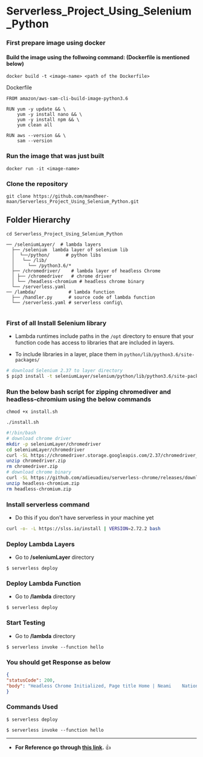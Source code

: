 # Serverless_Project_Using_Selenium_Python

###  First prepare image using docker
####  Build the image using the follwoing command: (Dockerfile is mentioned below)
```
docker build -t <image-name> <path of the Dockerfile>
```

Dockerfile
```
FROM amazon/aws-sam-cli-build-image-python3.6

RUN yum -y update && \
    yum -y install nano && \
    yum -y install npm && \
    yum clean all

RUN aws --version && \
    sam --version
```   

###  Run the image that was just built
```
docker run -it <image-name>
```
### Clone the repository

``` 
git clone https://github.com/mandheer-maan/Serverless_Project_Using_Selenium_Python.git
```


## Folder Hierarchy

```
cd Serverless_Project_Using_Selenium_Python
```

```
── /seleniumLayer/  # lambda layers
  ├── /selenium  lambda layer of selenium lib
  │  └──/python/      # python libs
  │   └── /lib/    
  │     └── /python3.6/*    
  ├── /chromedriver/    # lambda layer of headless Chrome 
  │ ├── /chromedriver   # chrome driver
  │ └── /headless-chromium # headless chrome binary
  └── /serverless.yaml     
── /lambda/            # lambda function
  ├── /handler.py      # source code of lambda function 
  └── /serverless.yaml # serverless config\
  
  ```
  
### First of all Install Selenium library
 - Lambda runtimes include paths in the ```/opt``` directory to ensure that your function code has access to libraries that are included in layers.

 - To include libraries in a layer, place them in ```python/lib/python3.6/site-packages/```

``` bash
# download Selenium 2.37 to layer directory
$ pip3 install -t seleniumLayer/selenium/python/lib/python3.6/site-packages selenium==2.37
```

### Run the below bash script for zipping chromediver and headless-chromium using the below commands

```
chmod +x install.sh

./install.sh
```

``` bash
#!/bin/bash
# download chrome driver
mkdir -p seleniumLayer/chromedriver
cd seleniumLayer/chromedriver
curl -SL https://chromedriver.storage.googleapis.com/2.37/chromedriver_linux64.zip > chromedriver.zip
unzip chromedriver.zip
rm chromedriver.zip
# download chrome binary
curl -SL https://github.com/adieuadieu/serverless-chrome/releases/download/v1.0.0-41/stable-headless-chromium-amazonlinux-2017-03.zip > headless-chromium.zip
unzip headless-chromium.zip
rm headless-chromium.zip

```


### Install serverless command
  - Do this if you don't have serverless in your machine yet

``` bash
curl -o- -L https://slss.io/install | VERSION=2.72.2 bash
```

### Deploy Lambda Layers
   - Go to **/seleniumLayer** directory

```  
$ serverless deploy 
```

### Deploy Lambda Function
   - Go to **/lambda** directory

```  
$ serverless deploy 
```

### Start Testing
   - Go to **/lambda** directory  

```
$ serverless invoke --function hello
```

### You should get Response as below

``` json
{
"statusCode": 200,
"body": "Headless Chrome Initialized, Page title Home | Neami    National"
}
```
### Commands Used

```
$ serverless deploy  

$ serverless invoke --function hello
```
---  
  
- **For Reference go through [this link](https://github.com/yai333/Selenium-UI-testing-with-AWS-Lambda-Layers).** :thumbsup:
